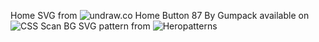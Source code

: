 Home SVG from ![undraw.co](https://www.undraw.co)
Home Button 87 By Gumpack available on ![CSS Scan](https://wwww.getcssscan.com)
BG SVG pattern from ![Heropatterns](https://www.heropatterns.com)